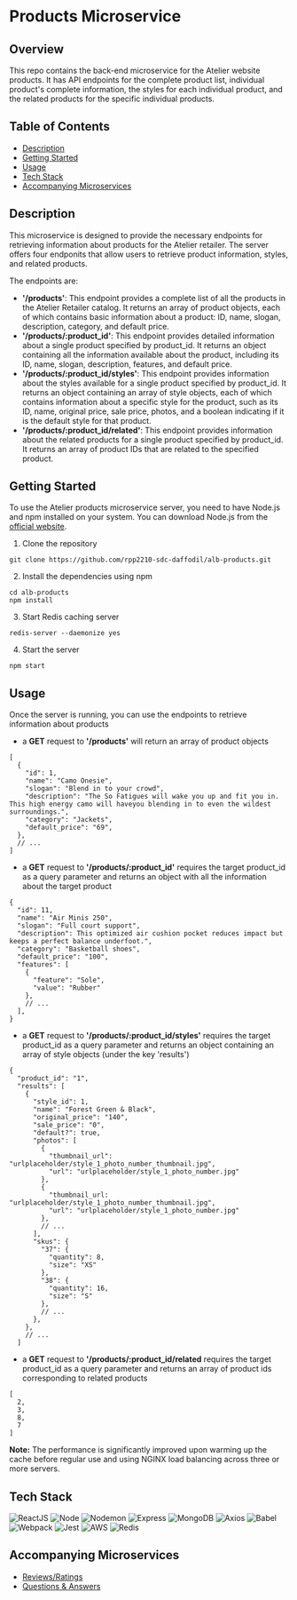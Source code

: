 # Products Microservice

## Overview

This repo contains the back-end microservice for the Atelier website products. It has API endpoints for the complete product list, individual product's complete information, the styles for each individual product, and the related products for the specific individual products.

## Table of Contents
* [Description](#Description)
* [Getting Started](#Getting-Started)
* [Usage](#Usage)
* [Tech Stack](#Tech-Stack)
* [Accompanying Microservices](#Accompanying-Microservices)

## Description

This microservice is designed to provide the necessary endpoints for retrieving information about products for the Atelier retailer. The server offers four endponits that allow users to retrieve product information, styles, and related products.

The endpoints are:
* **'/products'**: This endpoint provides a complete list of all the products in the Atelier Retailer catalog. It returns an array of product objects, each of which contains basic information about a product: ID, name, slogan, description, category, and default price.
* **'/products/:product_id'**:  This endpoint provides detailed information about a single product specified by product_id. It returns an object containing all the information available about the product, including its ID, name, slogan, description, features, and default price.
* **'/products/:product_id/styles'**: This endpoint provides information about the styles available for a single product specified by product_id. It returns an object containing an array of style objects, each of which contains information about a specific style for the product, such as its ID, name, original price, sale price, photos, and a boolean indicating if it is the default style for that product.
* **'/products/:product_id/related'**: This endpoint provides information about the related products for a single product specified by product_id. It returns an array of product IDs that are related to the specified product.

## Getting Started

To use the Atelier products microservice server, you need to have Node.js and npm installed on your system. You can download Node.js from the [official website](https://nodejs.org/en).
1. Clone the repository
```
git clone https://github.com/rpp2210-sdc-daffodil/alb-products.git
```
2. Install the dependencies using npm
```
cd alb-products
npm install
```
3. Start Redis caching server
```
redis-server --daemonize yes
```
4. Start the server
```
npm start
```

## Usage
Once the server is running, you can use the endpoints to retrieve information about products
* a **GET** request to **'/products'** will return an array of product objects
```
[
  {
    "id": 1,
    "name": "Camo Onesie",
    "slogan": "Blend in to your crowd",
    "description": "The So Fatigues will wake you up and fit you in. This high energy camo will haveyou blending in to even the wildest surroundings.",
    "category": "Jackets",
    "default_price": "69",
  },
  // ...
]
```
* a **GET** request to **'/products/:product_id'** requires the target product_id as a query parameter and returns an object with all the information about the target product
```
{
  "id": 11,
  "name": "Air Minis 250",
  "slogan": "Full court support",
  "description": This optimized air cushion pocket reduces impact but keeps a perfect balance underfoot.",
  "category": "Basketball shoes",
  "default_price": "100",
  "features": [
    {
      "feature": "Sole",
      "value": "Rubber"
    },
    // ...
  ],
}
```
* a **GET** request to **'/products/:product_id/styles'** requires the target product_id as a query parameter and returns an object containing an array of style objects (under the key 'results')
```
{
  "product_id": "1",
  "results": [
    {
      "style_id": 1,
      "name": "Forest Green & Black",
      "original_price": "140",
      "sale_price": "0",
      "default?": true,
      "photos": [
        {
          "thumbnail_url": "urlplaceholder/style_1_photo_number_thumbnail.jpg",
          "url": "urlplaceholder/style_1_photo_number.jpg"
        },
        {
          "thumbnail_url: "urlplaceholder/style_1_photo_number_thumbnail.jpg",
          "url": "urlplaceholder/style_1_photo_number.jpg"
        },
        // ...
      ],
      "skus": {
        "37": {
          "quantity": 8,
          "size": "XS"
        },
        "38": {
          "quantity": 16,
          "size": "S"
        },
        // ...
      },
    },
    // ...
  ]
```
* a **GET** request to **'/products/:product_id/related** requires the target product_id as a query parameter and returns an array of product ids corresponding to related products
```
[
  2,
  3,
  8,
  7
]
```
**Note:** The performance is significantly improved upon warming up the cache before regular use and using NGINX load balancing across three or more servers.

## Tech Stack
![ReactJS](https://img.shields.io/badge/React-808080?style=for-the-badge&logo=react&logoColor=61DAFB)
![Node](https://img.shields.io/badge/Node.js-43853D?style=for-the-badge&logo=node.js&logoColor=white)
![Nodemon](https://img.shields.io/badge/NODEMON-808080.svg?style=for-the-badge&logo=nodemon&logoColor=008000)
![Express](https://img.shields.io/badge/Express.js-808080?style=for-the-badge&logo=express&logoColor=00ff00)
![MongoDB](https://img.shields.io/badge/MongoDB-4EA94B?style=for-the-badge&logo=mongodb&logoColor=white)
![Axios](https://img.shields.io/badge/Axios-5A29E4?logo=axios&logoColor=fff&style=for-the-badge)
![Babel](https://img.shields.io/badge/Babel-F9DC3e?style=for-the-badge&logo=babel&logoColor=black)
![Webpack](https://img.shields.io/badge/webpack-%238DD6F9.svg?style=for-the-badge&logo=webpack&logoColor=black)
![Jest](https://img.shields.io/badge/Jest-808080?style=for-the-badge&logo=Jest&logoColor=ffa500)
![AWS](https://img.shields.io/badge/Amazon_AWS-232F3E?style=for-the-badge&logo=amazon-aws&logoColor=white)
![Redis](https://img.shields.io/badge/redis-%23DD0031.svg?&style=for-the-badge&logo=redis&logoColor=white)

## Accompanying Microservices
* [Reviews/Ratings](https://github.com/rpp2210-sdc-daffodil/sk-ratings)
* [Questions & Answers](https://github.com/rpp2210-sdc-daffodil/NM-QA)
